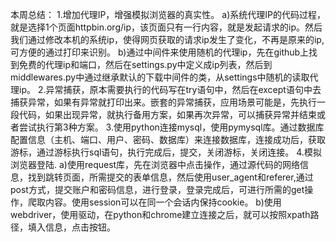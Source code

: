 本周总结：
1.增加代理IP，增强模拟浏览器的真实性。
a)系统代理IP的代码过程，就是选择1个页面httpbin.org/ip，该页面只有一行内容，就是发起请求的ip。然后我们通过修改本机的系统ip，使得网页获取的请求ip发生了变化，不再是原来的ip,可方便的通过打印来识别。
b)通过中间件来使用随机的代理ip，先在github上找到免费的代理ip和端口，然后在settings.py中定义成ip列表，然后到middlewares.py中通过继承默认的下载中间件的类，从settings中随机的读取代理ip。
2.异常捕获，原本需要执行的代码写在try语句中，然后在except语句中去捕获异常，如果有异常就打印出来。嵌套的异常捕获，应用场景可能是，先执行一段代码，如果出现异常，就执行备用方案，如果再次异常，可以捕获异常并结束或者尝试执行第3种方案。
3.使用python连接mysql，使用pymysql库。通过数据库配置信息（主机、端口、用户、密码、数据库）来连接数据库，连接成功后，获取游标，通过游标执行sql语句，执行完成后，提交，关闭游标，关闭连接。
4.模拟浏览器登陆.
a)使用request库，先在浏览器中点击操作，通过源代码的网络信息，找到跳转页面，所需提交的表单信息，然后使用user_agent和referer,通过post方式，提交账户和密码信息，进行登录，登录完成后，可进行所需的get操作，爬取内容。使用session可以在同一个会话内保持cookie。
b)使用webdriver，使用驱动，在python和chrome建立连接之后，就可以按照xpath路径，填入信息，点击按钮。